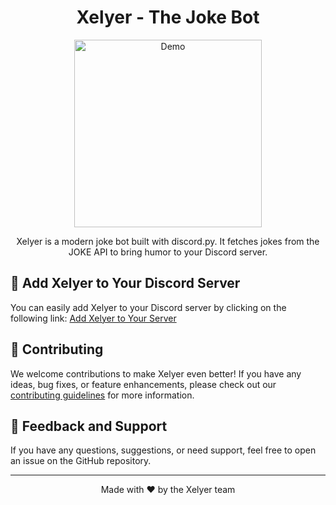 <h1 align="center">Xelyer - The Joke Bot</h1>

<p align="center">
  <img src="https://cdn.discordapp.com/attachments/1101145432941404162/1111928467618025583/screen1.png" alt="Demo" width="300">
</p>

<p align="center">Xelyer is a modern joke bot built with discord.py. It fetches jokes from the JOKE API to bring humor to your Discord server.</p>

## 🤖 Add Xelyer to Your Discord Server

You can easily add Xelyer to your Discord server by clicking on the following link: [Add Xelyer to Your Server](https://discord.com/oauth2/authorize?client_id=1111316333666254878&permissions=534723950656&scope=bot)

## 🌟 Contributing

We welcome contributions to make Xelyer even better! If you have any ideas, bug fixes, or feature enhancements, please check out our [contributing guidelines](CONTRIBUTING.md) for more information.

## 📝 Feedback and Support

If you have any questions, suggestions, or need support, feel free to open an issue on the GitHub repository.

---

<p align="center">Made with ❤️ by the Xelyer team</p>
